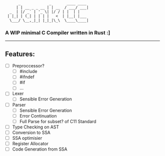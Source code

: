 ```
      _             _       ____ ____ 
     | | __ _ _ __ | | __  / ___/ ___|
  _  | |/ _` | '_ \| |/ / | |  | |    
 | |_| | (_| | | | |   <  | |__| |___ 
  \___/ \__,_|_| |_|_|\_\  \____\____|

```
### A WIP minimal C Compiler written in Rust :]

---

## Features:

- [ ] Preproccessor?
  - [ ] #include
  - [ ] #ifndef
  - [ ] #if
  - [ ] ...
- [ ] Lexer
  - [ ] Sensible Error Generation
- [ ] Parser
  - [ ] Sensible Error Generation
  - [ ] Error Continuation
  - [ ] Full Parse for subset? of C11 Standard
- [ ] Type Checking on AST
- [ ] Conversion to SSA
- [ ] SSA optimisier
- [ ] Register Allocator
- [ ] Code Generation from SSA
